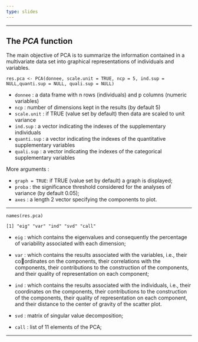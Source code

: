 ```yaml
---
type: slides
---
```


---

## The _PCA_ function

The main objective of PCA is to summarize the information contained in a multivariate data set into graphical representations of individuals and variables.

```{r}
res.pca <- PCA(donnee, scale.unit = TRUE, ncp = 5, ind.sup = NULL,quanti.sup = NULL, quali.sup = NULL)

```
- `donnee` : a data frame with n rows (individuals) and p columns (numeric variables)
- `ncp` : number of dimensions kept in the results (by default 5)
- `scale.unit` :  if TRUE (value set by default) then data are scaled to unit variance
- `ind.sup` : a vector indicating the indexes of the supplementary individuals
- `quanti.sup` : a vector indicating the indexes of the quantitative supplementary variables
- `quali.sup` : a vector indicating the indexes of the categorical supplementary variables

More arguments : 

- `graph = TRUE`: if TRUE (value set by default) a graph is displayed;
- `proba` : the significance threshold considered for the analyses of variance (by default 0.05);
- `axes` : a length 2 vector specifying the components to plot.

---

```{r}
names(res.pca)

```
```{out}
[1] "eig" "var" "ind" "svd" "call"

```
- `eig` : which contains the eigenvalues and consequently the percentage of variability associated with each dimension;
- `var` : which contains the results associated with the variables, i.e., their coordinates on the components, their correlations with the components, their contributions to the construction of the components, and their quality of representation on each component;

- `ind` :  which contains the results associated with the individuals, i.e., their coordinates on the components, their contributions to the construction of the components, their quality of representation on each component, and their distance to the center of gravity of the scatter plot.

- `svd` : matrix of singular value decomposition;

- `call` : list of 11 elements of the PCA;

---








